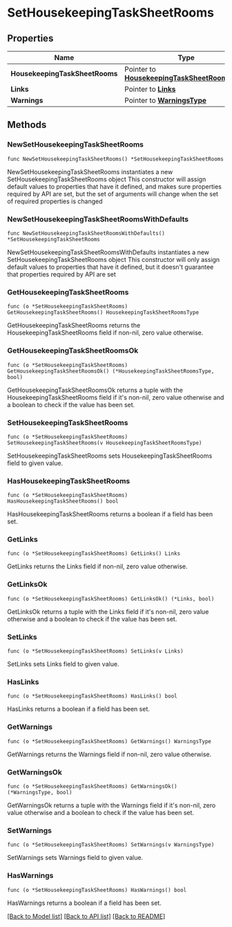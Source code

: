 # SetHousekeepingTaskSheetRooms

## Properties

Name | Type | Description | Notes
------------ | ------------- | ------------- | -------------
**HousekeepingTaskSheetRooms** | Pointer to [**HousekeepingTaskSheetRoomsType**](HousekeepingTaskSheetRoomsType.md) |  | [optional] 
**Links** | Pointer to [**Links**](Links.md) |  | [optional] 
**Warnings** | Pointer to [**WarningsType**](WarningsType.md) |  | [optional] 

## Methods

### NewSetHousekeepingTaskSheetRooms

`func NewSetHousekeepingTaskSheetRooms() *SetHousekeepingTaskSheetRooms`

NewSetHousekeepingTaskSheetRooms instantiates a new SetHousekeepingTaskSheetRooms object
This constructor will assign default values to properties that have it defined,
and makes sure properties required by API are set, but the set of arguments
will change when the set of required properties is changed

### NewSetHousekeepingTaskSheetRoomsWithDefaults

`func NewSetHousekeepingTaskSheetRoomsWithDefaults() *SetHousekeepingTaskSheetRooms`

NewSetHousekeepingTaskSheetRoomsWithDefaults instantiates a new SetHousekeepingTaskSheetRooms object
This constructor will only assign default values to properties that have it defined,
but it doesn't guarantee that properties required by API are set

### GetHousekeepingTaskSheetRooms

`func (o *SetHousekeepingTaskSheetRooms) GetHousekeepingTaskSheetRooms() HousekeepingTaskSheetRoomsType`

GetHousekeepingTaskSheetRooms returns the HousekeepingTaskSheetRooms field if non-nil, zero value otherwise.

### GetHousekeepingTaskSheetRoomsOk

`func (o *SetHousekeepingTaskSheetRooms) GetHousekeepingTaskSheetRoomsOk() (*HousekeepingTaskSheetRoomsType, bool)`

GetHousekeepingTaskSheetRoomsOk returns a tuple with the HousekeepingTaskSheetRooms field if it's non-nil, zero value otherwise
and a boolean to check if the value has been set.

### SetHousekeepingTaskSheetRooms

`func (o *SetHousekeepingTaskSheetRooms) SetHousekeepingTaskSheetRooms(v HousekeepingTaskSheetRoomsType)`

SetHousekeepingTaskSheetRooms sets HousekeepingTaskSheetRooms field to given value.

### HasHousekeepingTaskSheetRooms

`func (o *SetHousekeepingTaskSheetRooms) HasHousekeepingTaskSheetRooms() bool`

HasHousekeepingTaskSheetRooms returns a boolean if a field has been set.

### GetLinks

`func (o *SetHousekeepingTaskSheetRooms) GetLinks() Links`

GetLinks returns the Links field if non-nil, zero value otherwise.

### GetLinksOk

`func (o *SetHousekeepingTaskSheetRooms) GetLinksOk() (*Links, bool)`

GetLinksOk returns a tuple with the Links field if it's non-nil, zero value otherwise
and a boolean to check if the value has been set.

### SetLinks

`func (o *SetHousekeepingTaskSheetRooms) SetLinks(v Links)`

SetLinks sets Links field to given value.

### HasLinks

`func (o *SetHousekeepingTaskSheetRooms) HasLinks() bool`

HasLinks returns a boolean if a field has been set.

### GetWarnings

`func (o *SetHousekeepingTaskSheetRooms) GetWarnings() WarningsType`

GetWarnings returns the Warnings field if non-nil, zero value otherwise.

### GetWarningsOk

`func (o *SetHousekeepingTaskSheetRooms) GetWarningsOk() (*WarningsType, bool)`

GetWarningsOk returns a tuple with the Warnings field if it's non-nil, zero value otherwise
and a boolean to check if the value has been set.

### SetWarnings

`func (o *SetHousekeepingTaskSheetRooms) SetWarnings(v WarningsType)`

SetWarnings sets Warnings field to given value.

### HasWarnings

`func (o *SetHousekeepingTaskSheetRooms) HasWarnings() bool`

HasWarnings returns a boolean if a field has been set.


[[Back to Model list]](../README.md#documentation-for-models) [[Back to API list]](../README.md#documentation-for-api-endpoints) [[Back to README]](../README.md)


